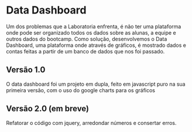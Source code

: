 # Data Dashboard

Um dos problemas que a Laboratoria enfrenta, é não ter uma plataforma onde pode ser organizado todos os dados sobre as alunas, a equipe e outros dados do bootcamp. Como solução, desenvolvemos o Data Dashboard, uma plataforma onde através de gráficos, é mostrado dados e contas feitas a partir de um banco de dados que nos foi passado. 

## Versão 1.0 

O data dashboard foi um projeto em dupla, feito em javascript puro na sua primeira versão, com o uso do google charts para os gráficos 

## Versão 2.0 (em breve) 

Refatorar o código com jquery, arredondar números e consertar erros. 
